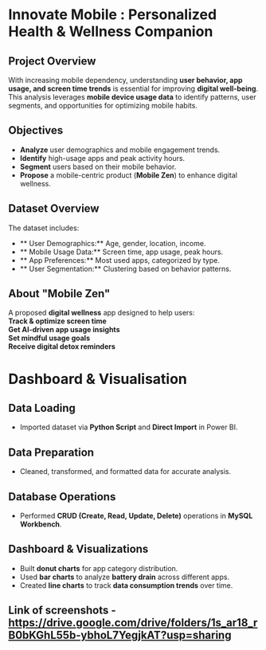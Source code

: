 #  Innovate Mobile : Personalized Health & Wellness Companion 

##  Project Overview  
With increasing mobile dependency, understanding **user behavior, app usage, and screen time trends** is essential for improving **digital well-being**. This analysis leverages **mobile device usage data** to identify patterns, user segments, and opportunities for optimizing mobile habits.  

##  Objectives  
-  **Analyze** user demographics and mobile engagement trends.  
-  **Identify** high-usage apps and peak activity hours.  
-  **Segment** users based on their mobile behavior.  
-  **Propose** a mobile-centric product (**Mobile Zen**) to enhance digital wellness.  

##  Dataset Overview  
The dataset includes:  
- ** User Demographics:** Age, gender, location, income.  
- ** Mobile Usage Data:** Screen time, app usage, peak hours.  
- ** App Preferences:** Most used apps, categorized by type.  
- ** User Segmentation:** Clustering based on behavior patterns.  

##  About "Mobile Zen"  
A proposed **digital wellness** app designed to help users:  
  **Track & optimize screen time**  
  **Get AI-driven app usage insights**  
  **Set mindful usage goals**  
  **Receive digital detox reminders**  

#  Dashboard & Visualisation 

##  Data Loading  
- Imported dataset via **Python Script** and **Direct Import** in Power BI.  

##  Data Preparation  
- Cleaned, transformed, and formatted data for accurate analysis.  

##  Database Operations  
- Performed **CRUD (Create, Read, Update, Delete)** operations in **MySQL Workbench**.  

##  Dashboard & Visualizations  
- Built **donut charts** for app category distribution.  
- Used **bar charts** to analyze **battery drain** across different apps.  
- Created **line charts** to track **data consumption trends** over time.  

## Link of screenshots - https://drive.google.com/drive/folders/1s_ar18_rB0bKGhL55b-ybhoL7YegjkAT?usp=sharing




